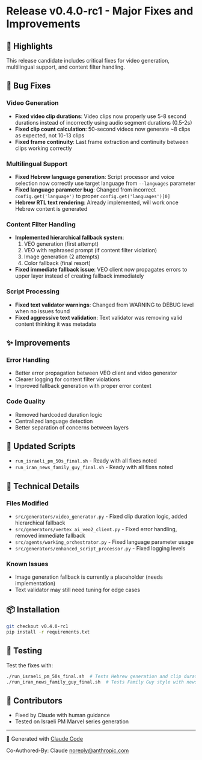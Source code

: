 # Release v0.4.0-rc1 - Major Fixes and Improvements

## 🎉 Highlights
This release candidate includes critical fixes for video generation, multilingual support, and content filter handling.

## 🐛 Bug Fixes

### Video Generation
- **Fixed video clip durations**: Video clips now properly use 5-8 second durations instead of incorrectly using audio segment durations (0.5-2s)
- **Fixed clip count calculation**: 50-second videos now generate ~8 clips as expected, not 10-13 clips
- **Fixed frame continuity**: Last frame extraction and continuity between clips working correctly

### Multilingual Support  
- **Fixed Hebrew language generation**: Script processor and voice selection now correctly use target language from `--languages` parameter
- **Fixed language parameter bug**: Changed from incorrect `config.get('language')` to proper `config.get('languages')[0]`
- **Hebrew RTL text rendering**: Already implemented, will work once Hebrew content is generated

### Content Filter Handling
- **Implemented hierarchical fallback system**:
  1. VEO generation (first attempt)
  2. VEO with rephrased prompt (if content filter violation)
  3. Image generation (2 attempts) 
  4. Color fallback (final resort)
- **Fixed immediate fallback issue**: VEO client now propagates errors to upper layer instead of creating fallback immediately

### Script Processing
- **Fixed text validator warnings**: Changed from WARNING to DEBUG level when no issues found
- **Fixed aggressive text validation**: Text validator was removing valid content thinking it was metadata

## ✨ Improvements

### Error Handling
- Better error propagation between VEO client and video generator
- Clearer logging for content filter violations
- Improved fallback generation with proper error context

### Code Quality
- Removed hardcoded duration logic
- Centralized language detection
- Better separation of concerns between layers

## 📝 Updated Scripts
- `run_israeli_pm_50s_final.sh` - Ready with all fixes noted
- `run_iran_news_family_guy_final.sh` - Ready with all fixes noted

## 🔧 Technical Details

### Files Modified
- `src/generators/video_generator.py` - Fixed clip duration logic, added hierarchical fallback
- `src/generators/vertex_ai_veo2_client.py` - Fixed error handling, removed immediate fallback
- `src/agents/working_orchestrator.py` - Fixed language parameter usage
- `src/generators/enhanced_script_processor.py` - Fixed logging levels

### Known Issues
- Image generation fallback is currently a placeholder (needs implementation)
- Text validator may still need tuning for edge cases

## 📦 Installation
```bash
git checkout v0.4.0-rc1
pip install -r requirements.txt
```

## 🧪 Testing
Test the fixes with:
```bash
./run_israeli_pm_50s_final.sh  # Tests Hebrew generation and clip durations
./run_iran_news_family_guy_final.sh  # Tests Family Guy style with news overlay
```

## 🤝 Contributors
- Fixed by Claude with human guidance
- Tested on Israeli PM Marvel series generation

---

🤖 Generated with [Claude Code](https://claude.ai/code)

Co-Authored-By: Claude <noreply@anthropic.com>